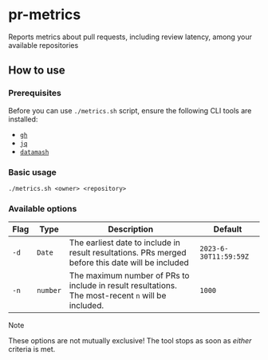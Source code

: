 # pr-metrics
Reports metrics about pull requests, including review latency, among your available repositories

## How to use

### Prerequisites

Before you can use `./metrics.sh` script, ensure the following CLI tools are installed:
* [`gh`](https://cli.github.com/)
* [`jq`](https://jqlang.github.io/jq/)
* [`datamash`](https://www.gnu.org/software/datamash/)

### Basic usage
```
./metrics.sh <owner> <repository>
```
### Available options

| Flag  | Type | Description | Default |
| ------------- | ------------- | ------------- | ------------- |
| `-d`  | `Date`  | The earliest date to include in result resultations. PRs merged before this date will be included | `2023-6-30T11:59:59Z`
| `-n`  | `number`  | The maximum number of PRs to include in result resultations. The most-recent `n` will be included. | `1000`

> [!NOTE]
> These options are not mutually exclusive! The tool stops as soon as _either_ criteria is met.

